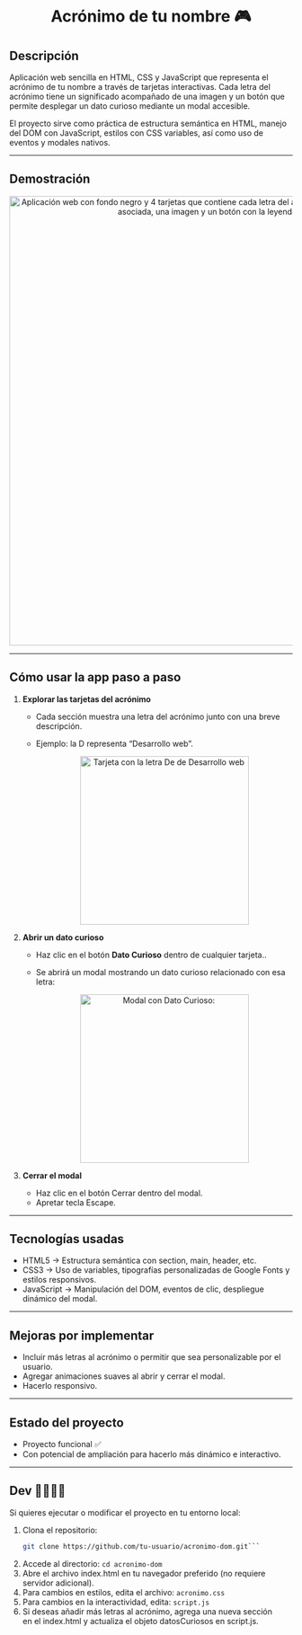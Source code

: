 <h1 align="center">Acrónimo de tu nombre 🎮</h1>

## Descripción

Aplicación web sencilla en HTML, CSS y JavaScript que representa el acrónimo de tu nombre a través de tarjetas interactivas.
Cada letra del acrónimo tiene un significado acompañado de una imagen y un botón que permite desplegar un dato curioso mediante un modal accesible.

El proyecto sirve como práctica de estructura semántica en HTML, manejo del DOM con JavaScript, estilos con CSS variables, así como uso de eventos y modales nativos.

---

## Demostración

<p align="center">
  <img src="/img/interfaz.png" alt="Aplicación web con fondo negro y 4 tarjetas que contiene cada letra del acrónimo DOM. Cada letra tiene una palabra asociada, una imagen y un botón con la leyenda 'Dato curioso'" width="800"/>
</p>

---

## Cómo usar la app paso a paso

1. **Explorar las tarjetas del acrónimo**  
   - Cada sección muestra una letra del acrónimo junto con una breve descripción. 
   - Ejemplo: la D representa “Desarrollo web”.
   
     <p align="center">
       <img src="img/ejemplo-tarjeta.png" alt="Tarjeta con la letra De de Desarrollo web" width="300"/>
     </p>
 
2. **Abrir un dato curioso**  
   - Haz clic en el botón **Dato Curioso** dentro de cualquier tarjeta..  
   - Se abrirá un modal mostrando un dato curioso relacionado con esa letra:

     <p align="center">
       <img src="img/ejemplo-modal.png" alt="Modal con Dato Curioso: " width="300"/>
     </p>

3. **Cerrar el modal**  
   - Haz clic en el botón Cerrar dentro del modal.
   - Apretar tecla Escape.
---

## Tecnologías usadas

- HTML5 → Estructura semántica con section, main, header, etc.
- CSS3 → Uso de variables, tipografías personalizadas de Google Fonts y estilos responsivos.
- JavaScript → Manipulación del DOM, eventos de clic, despliegue dinámico del modal.

---

## Mejoras por implementar

- Incluir más letras al acrónimo o permitir que sea personalizable por el usuario.
- Agregar animaciones suaves al abrir y cerrar el modal.
- Hacerlo responsivo.

---

## Estado del proyecto

- Proyecto funcional ✅  
- Con potencial de ampliación para hacerlo más dinámico e interactivo.

---
## Dev 👩‍💻👨‍💻

Si quieres ejecutar o modificar el proyecto en tu entorno local:  

1. Clona el repositorio:  
   ```bash
   git clone https://github.com/tu-usuario/acronimo-dom.git```
2. Accede al directorio:
   ```cd acronimo-dom```
3. Abre el archivo index.html en tu navegador preferido (no requiere servidor adicional).
4. Para cambios en estilos, edita el archivo:
  ```acronimo.css```
5. Para cambios en la interactividad, edita:
  ```script.js```
6. Si deseas añadir más letras al acrónimo, agrega una nueva sección <section class="tarjeta"> en el index.html y actualiza el objeto datosCuriosos en script.js.
